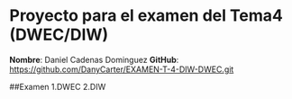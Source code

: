 # Proyecto para el examen del Tema4 (DWEC/DIW)

**Nombre**: Daniel Cadenas Dominguez
**GitHub**: https://github.com/DanyCarter/EXAMEN-T-4-DIW-DWEC.git

##Examen
1.DWEC
2.DIW